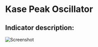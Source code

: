 # Kase Peak Oscillator #
## Indicator description: ##

![Screenshot](/../master/ScreenShots/KasePeakOscillator_Ind.jpg?raw=true "Gann Swing")
